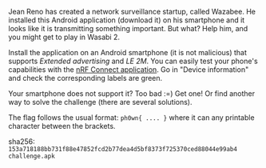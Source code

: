 Jean Reno has created a network surveillance startup, called Wazabee.
He installed this Android application (download it) on his smartphone and it looks like it is transmitting something important. But what? Help him, and you might get to play in Wasabi 2.

Install the application on an Android smartphone (it is not malicious) that supports *Extended advertising* and *LE 2M*. You can easily test your phone's capabilities with the [nRF Connect application](https://play.google.com/store/apps/details?id=no.nordicsemi.android.mcp). Go in "Device information" and check the corresponding labels are green.

Your smartphone does not support it? Too bad :=) Get one! Or find another way to solve the challenge (there are several solutions).

The flag follows the usual format: `ph0wn{ .... }` where it can any printable character between the brackets.

sha256: `153a718188bb731f88e47852fcd2b77dea4d5bf8373f725370ced88044e99ab4  challenge.apk`
